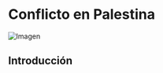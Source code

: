 # Conflicto en Palestina

![Imagen](https://www.infobae.com/new-resizer/LKKjfMpsficR0h_Bvbb9MIBu_fA=/arc-anglerfish-arc2-prod-infobae/public/PSZXJLMWZFB43EFH24ITIGZ6IQ.jpg)


## Introducción




